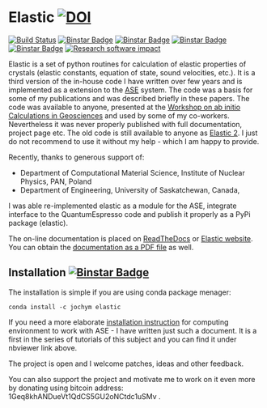 Elastic [![DOI](https://zenodo.org/badge/doi/10.5281/zenodo.18759.svg)](http://dx.doi.org/10.5281/zenodo.18759)
=======
[![Build Status](https://travis-ci.org/jochym/Elastic.svg?branch=master)](https://travis-ci.org/jochym/Elastic)
[![Binstar Badge](https://anaconda.org/jochym/elastic/badges/version.svg)](https://anaconda.org/jochym/elastic)
[![Binstar Badge](https://anaconda.org/jochym/elastic/badges/build.svg)](https://anaconda.org/jochym/elastic/builds)
[![Binstar Badge](https://anaconda.org/jochym/elastic/badges/downloads.svg)](https://anaconda.org/jochym/elastic)
[![Binstar Badge](https://anaconda.org/jochym/elastic/badges/license.svg)](https://anaconda.org/jochym/elastic)
[![Research software impact](http://depsy.org/api/package/pypi/elastic/badge.svg)](http://depsy.org/package/python/elastic)


Elastic is a set of python routines for calculation of elastic properties of 
crystals (elastic constants, equation of state, sound velocities, etc.). 
It is a third version of the in-house code I have 
written over few years and is implemented as a extension to the
[ASE](https://wiki.fysik.dtu.dk/ase/) system.
The code was a basis for some of my publications and was 
described briefly in these papers. The code was available to anyone, presented 
at the [Workshop on ab initio Calculations in Geosciences](http://wolf.ifj.edu.pl/workshop/work2008/)
and used by some of my co-workers. Nevertheless it was never properly published with
full documentation, project page etc. The old code is still available
to anyone as [Elastic 2](http://wolf.ifj.edu.pl/~jochym/elastic2/elastic2.tgz>).
I just do not recommend to use it without my help - which I am happy to provide.

Recently, thanks to generous support of:
* Department of Computational Material Science, Institute of Nuclear Physics, PAN, Poland
* Department of Engineering, University of Saskatchewan, Canada, 

I was able re-implemented elastic as a module for the 
ASE, integrate interface to the QuantumEspresso code and publish 
it properly as a PyPi package (elastic).

The on-line documentation is placed on [ReadTheDocs](http://elastic.rtfd.org/) 
or [Elastic website](http://wolf.ifj.edu.pl/elastic/). You can obtain the 
[documentation as a PDF file](https://media.readthedocs.org/pdf/elastic/stable/elastic.pdf) 
as well.

Installation [![Binstar Badge](https://anaconda.org/jochym/elastic/badges/installer/conda.svg)](https://conda.anaconda.org/jochym)
-------------

The installation is simple if you are using conda package menager:

    conda install -c jochym elastic

If you need a more elaborate 
[installation instruction](http://nbviewer.ipython.org/github/jochym/qe-doc/blob/master/Installation.ipynb) 
for computing environment to work with ASE - I have written just such a document.
It is a first in the series of tutorials of this subject and you can 
find it under nbviewer link above.

The project is open and I welcome patches, ideas and other feedback. 

You can also support the project and motivate me to work on it even more 
by donating using bitcoin address: 1Geq8khANDueVt1QdCS5GU2oNCtdc1uSMv .

